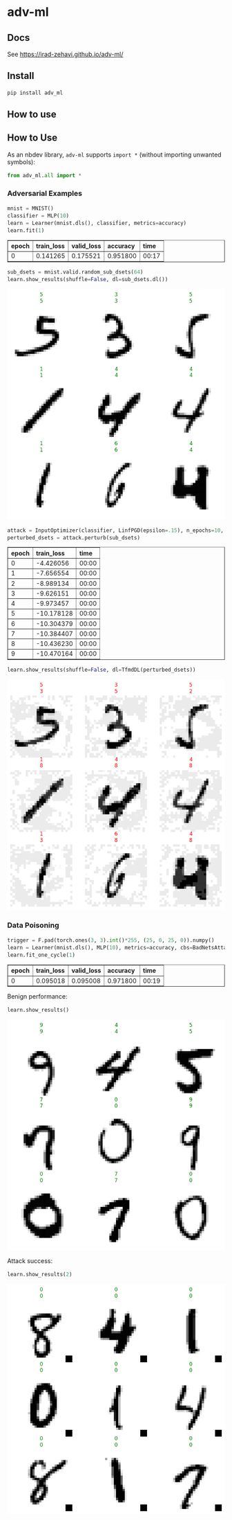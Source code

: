 adv-ml
================

<!-- WARNING: THIS FILE WAS AUTOGENERATED! DO NOT EDIT! -->

## Docs

See https://irad-zehavi.github.io/adv-ml/

## Install

``` sh
pip install adv_ml
```

## How to use

## How to Use

As an nbdev library, `adv-ml` supports `import *` (without importing
unwanted symbols):

``` python
from adv_ml.all import *
```

### Adversarial Examples

``` python
mnist = MNIST()
classifier = MLP(10)
learn = Learner(mnist.dls(), classifier, metrics=accuracy)
learn.fit(1)
```

<table border="1" class="dataframe">
  <thead>
    <tr style="text-align: left;">
      <th>epoch</th>
      <th>train_loss</th>
      <th>valid_loss</th>
      <th>accuracy</th>
      <th>time</th>
    </tr>
  </thead>
  <tbody>
    <tr>
      <td>0</td>
      <td>0.141265</td>
      <td>0.175521</td>
      <td>0.951800</td>
      <td>00:17</td>
    </tr>
  </tbody>
</table>

``` python
sub_dsets = mnist.valid.random_sub_dsets(64)
learn.show_results(shuffle=False, dl=sub_dsets.dl())
```

![](index_files/figure-commonmark/cell-4-output-2.png)

``` python
attack = InputOptimizer(classifier, LinfPGD(epsilon=.15), n_epochs=10, epoch_size=20)
perturbed_dsets = attack.perturb(sub_dsets)
```

<table border="1" class="dataframe">
  <thead>
    <tr style="text-align: left;">
      <th>epoch</th>
      <th>train_loss</th>
      <th>time</th>
    </tr>
  </thead>
  <tbody>
    <tr>
      <td>0</td>
      <td>-4.426056</td>
      <td>00:00</td>
    </tr>
    <tr>
      <td>1</td>
      <td>-7.656554</td>
      <td>00:00</td>
    </tr>
    <tr>
      <td>2</td>
      <td>-8.989134</td>
      <td>00:00</td>
    </tr>
    <tr>
      <td>3</td>
      <td>-9.626151</td>
      <td>00:00</td>
    </tr>
    <tr>
      <td>4</td>
      <td>-9.973457</td>
      <td>00:00</td>
    </tr>
    <tr>
      <td>5</td>
      <td>-10.178128</td>
      <td>00:00</td>
    </tr>
    <tr>
      <td>6</td>
      <td>-10.304379</td>
      <td>00:00</td>
    </tr>
    <tr>
      <td>7</td>
      <td>-10.384407</td>
      <td>00:00</td>
    </tr>
    <tr>
      <td>8</td>
      <td>-10.436230</td>
      <td>00:00</td>
    </tr>
    <tr>
      <td>9</td>
      <td>-10.470164</td>
      <td>00:00</td>
    </tr>
  </tbody>
</table>

``` python
learn.show_results(shuffle=False, dl=TfmdDL(perturbed_dsets))
```

![](index_files/figure-commonmark/cell-6-output-2.png)

### Data Poisoning

``` python
trigger = F.pad(torch.ones(3, 3).int()*255, (25, 0, 25, 0)).numpy()
learn = Learner(mnist.dls(), MLP(10), metrics=accuracy, cbs=BadNetsAttack(trigger))
learn.fit_one_cycle(1)
```

<table border="1" class="dataframe">
  <thead>
    <tr style="text-align: left;">
      <th>epoch</th>
      <th>train_loss</th>
      <th>valid_loss</th>
      <th>accuracy</th>
      <th>time</th>
    </tr>
  </thead>
  <tbody>
    <tr>
      <td>0</td>
      <td>0.095018</td>
      <td>0.095008</td>
      <td>0.971800</td>
      <td>00:19</td>
    </tr>
  </tbody>
</table>

Benign performance:

``` python
learn.show_results()
```

![](index_files/figure-commonmark/cell-8-output-2.png)

Attack success:

``` python
learn.show_results(2)
```

![](index_files/figure-commonmark/cell-9-output-2.png)
